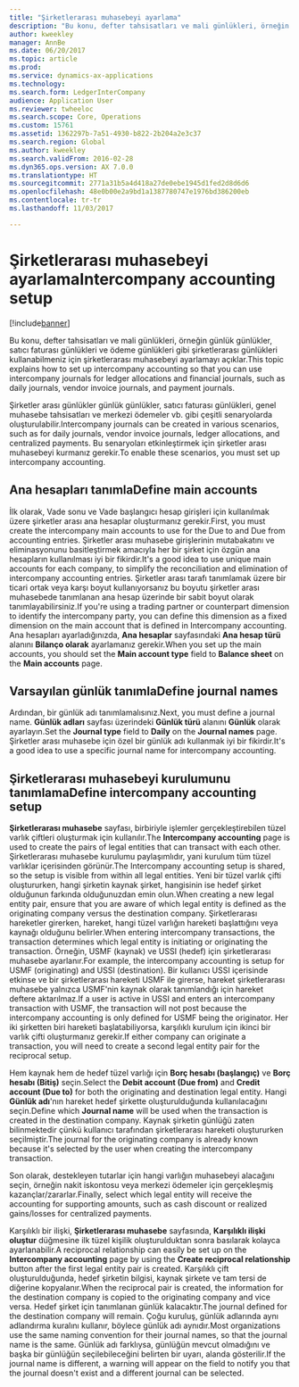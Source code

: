 ```yaml
---
title: "Şirketlerarası muhasebeyi ayarlama"
description: "Bu konu, defter tahsisatları ve mali günlükleri, örneğin günlük günlükler, satıcı faturası günlükleri ve ödeme günlükleri gibi şirketlerarası günlükleri kullanabilmeniz için şirketlerarası muhasebeyi ayarlamayı açıklar."
author: kweekley
manager: AnnBe
ms.date: 06/20/2017
ms.topic: article
ms.prod: 
ms.service: dynamics-ax-applications
ms.technology: 
ms.search.form: LedgerInterCompany
audience: Application User
ms.reviewer: twheeloc
ms.search.scope: Core, Operations
ms.custom: 15761
ms.assetid: 1362297b-7a51-4930-b822-2b204a2e3c37
ms.search.region: Global
ms.author: kweekley
ms.search.validFrom: 2016-02-28
ms.dyn365.ops.version: AX 7.0.0
ms.translationtype: HT
ms.sourcegitcommit: 2771a31b5a4d418a27de0ebe1945d1fed2d8d6d6
ms.openlocfilehash: 48e0b00e2a9bd1a1387780747e1976bd386200eb
ms.contentlocale: tr-tr
ms.lasthandoff: 11/03/2017

---
```


# <a name="intercompany-accounting-setup"></a><span data-ttu-id="bebcc-103">Şirketlerarası muhasebeyi ayarlama</span><span class="sxs-lookup"><span data-stu-id="bebcc-103">Intercompany accounting setup</span></span>

[!include[banner](../includes/banner.md)]


<span data-ttu-id="bebcc-104">Bu konu, defter tahsisatları ve mali günlükleri, örneğin günlük günlükler, satıcı faturası günlükleri ve ödeme günlükleri gibi şirketlerarası günlükleri kullanabilmeniz için şirketlerarası muhasebeyi ayarlamayı açıklar.</span><span class="sxs-lookup"><span data-stu-id="bebcc-104">This topic explains how to set up intercompany accounting so that you can use intercompany journals for ledger allocations and financial journals, such as daily journals, vendor invoice journals, and payment journals.</span></span>

<span data-ttu-id="bebcc-105">Şirketler arası günlükler günlük günlükler, satıcı faturası günlükleri, genel muhasebe tahsisatları ve merkezi ödemeler vb. gibi çeşitli senaryolarda oluşturulabilir.</span><span class="sxs-lookup"><span data-stu-id="bebcc-105">Intercompany journals can be created in various scenarios, such as for daily journals, vendor invoice journals, ledger allocations, and centralized payments.</span></span> <span data-ttu-id="bebcc-106">Bu senaryoları etkinleştirmek için şirketler arası muhasebeyi kurmanız gerekir.</span><span class="sxs-lookup"><span data-stu-id="bebcc-106">To enable these scenarios, you must set up intercompany accounting.</span></span>

## <a name="define-main-accounts"></a><span data-ttu-id="bebcc-107">Ana hesapları tanımla</span><span class="sxs-lookup"><span data-stu-id="bebcc-107">Define main accounts</span></span>
<span data-ttu-id="bebcc-108">İlk olarak, Vade sonu ve Vade başlangıcı hesap girişleri için kullanılmak üzere şirketler arası ana hesaplar oluşturmanız gerekir.</span><span class="sxs-lookup"><span data-stu-id="bebcc-108">First, you must create the intercompany main accounts to use for the Due to and Due from accounting entries.</span></span> <span data-ttu-id="bebcc-109">Şirketler arası muhasebe girişlerinin mutabakatını ve eliminasyonunu basitleştirmek amacıyla her bir şirket için özgün ana hesapların kullanılması iyi bir fikirdir.</span><span class="sxs-lookup"><span data-stu-id="bebcc-109">It's a good idea to use unique main accounts for each company, to simplify the reconciliation and elimination of intercompany accounting entries.</span></span> <span data-ttu-id="bebcc-110">Şirketler arası tarafı tanımlamak üzere bir ticari ortak veya karşı boyut kullanıyorsanız bu boyutu şirketler arası muhasebede tanımlanan ana hesap üzerinde bir sabit boyut olarak tanımlayabilirsiniz.</span><span class="sxs-lookup"><span data-stu-id="bebcc-110">If you're using a trading partner or counterpart dimension to identify the intercompany party, you can define this dimension as a fixed dimension on the main account that is defined in Intercompany accounting.</span></span> <span data-ttu-id="bebcc-111">Ana hesapları ayarladığınızda, **Ana hesaplar** sayfasındaki **Ana hesap türü** alanını **Bilanço olarak** ayarlamanız gerekir.</span><span class="sxs-lookup"><span data-stu-id="bebcc-111">When you set up the main accounts, you should set the **Main account type** field to **Balance sheet** on the **Main accounts** page.</span></span>

## <a name="define-journal-names"></a><span data-ttu-id="bebcc-112">Varsayılan günlük tanımla</span><span class="sxs-lookup"><span data-stu-id="bebcc-112">Define journal names</span></span>
<span data-ttu-id="bebcc-113">Ardından, bir günlük adı tanımlamalısınız.</span><span class="sxs-lookup"><span data-stu-id="bebcc-113">Next, you must define a journal name.</span></span> <span data-ttu-id="bebcc-114">**Günlük adları** sayfası üzerindeki **Günlük türü** alanını **Günlük** olarak ayarlayın.</span><span class="sxs-lookup"><span data-stu-id="bebcc-114">Set the **Journal type** field to **Daily** on the **Journal names** page.</span></span> <span data-ttu-id="bebcc-115">Şirketler arası muhasebe için özel bir günlük adı kullanmak iyi bir fikirdir.</span><span class="sxs-lookup"><span data-stu-id="bebcc-115">It's a good idea to use a specific journal name for intercompany accounting.</span></span>

## <a name="define-intercompany-accounting-setup"></a><span data-ttu-id="bebcc-116">Şirketlerarası muhasebeyi kurulumunu tanımlama</span><span class="sxs-lookup"><span data-stu-id="bebcc-116">Define intercompany accounting setup</span></span>
<span data-ttu-id="bebcc-117">**Şirketlerarası muhasebe** sayfası, birbiriyle işlemler gerçekleştirebilen tüzel varlık çiftleri oluşturmak için kullanılır.</span><span class="sxs-lookup"><span data-stu-id="bebcc-117">The **Intercompany accounting** page is used to create the pairs of legal entities that can transact with each other.</span></span> <span data-ttu-id="bebcc-118">Şirketlerarası muhasebe kurulumu paylaşımlıdır, yani kurulum tüm tüzel varlıklar içerisinden görünür.</span><span class="sxs-lookup"><span data-stu-id="bebcc-118">The Intercompany accounting setup is shared, so the setup is visible from within all legal entities.</span></span> <span data-ttu-id="bebcc-119">Yeni bir tüzel varlık çifti oluştururken, hangi şirketin kaynak şirket, hangisinin ise hedef şirket olduğunun farkında olduğunuzdan emin olun.</span><span class="sxs-lookup"><span data-stu-id="bebcc-119">When creating a new legal entity pair, ensure that you are aware of which legal entity is defined as the originating company versus the destination company.</span></span> <span data-ttu-id="bebcc-120">Şirketlerarası hareketler girerken, hareket, hangi tüzel varlığın hareketi başlattığını veya kaynağı olduğunu belirler.</span><span class="sxs-lookup"><span data-stu-id="bebcc-120">When entering intercompany transactions, the transaction determines which legal entity is initiating or originating the transaction.</span></span> <span data-ttu-id="bebcc-121">Örneğin, USMF (kaynak) ve USSI (hedef) için şirketlerarası muhasebe ayarlanır.</span><span class="sxs-lookup"><span data-stu-id="bebcc-121">For example, the intercompany accounting is setup for USMF (originating) and USSI (destination).</span></span> <span data-ttu-id="bebcc-122">Bir kullanıcı USSI içerisinde etkinse ve bir şirketlerarası hareketi USMF ile girerse, hareket şirketlerarası muhasebe yalnızca USMF'nin kaynak olarak tanımlandığı için hareket deftere aktarılmaz.</span><span class="sxs-lookup"><span data-stu-id="bebcc-122">If a user is active in USSI and enters an intercompany transaction with USMF, the transaction will not post because the intercompany accounting is only defined for USMF being the originator.</span></span> <span data-ttu-id="bebcc-123">Her iki şirketten biri hareketi başlatabiliyorsa, karşılıklı kurulum için ikinci bir varlık çifti oluşturmanız gerekir.</span><span class="sxs-lookup"><span data-stu-id="bebcc-123">If either company can originate a transaction, you will need to create a second legal entity pair for the reciprocal setup.</span></span> 

<span data-ttu-id="bebcc-124">Hem kaynak hem de hedef tüzel varlığı için **Borç hesabı (başlangıç)** ve **Borç hesabı (Bitiş)** seçin.</span><span class="sxs-lookup"><span data-stu-id="bebcc-124">Select the **Debit account (Due from)** and **Credit account (Due to)** for both the originating and destination legal entity.</span></span> <span data-ttu-id="bebcc-125">Hangi **Günlük adı**'nın hareket hedef şirkette oluşturulduğunda kullanılacağını seçin.</span><span class="sxs-lookup"><span data-stu-id="bebcc-125">Define which **Journal name** will be used when the transaction is created in the destination company.</span></span> <span data-ttu-id="bebcc-126">Kaynak şirketin günlüğü zaten bilinmektedir çünkü kullanıcı tarafından şirketlerarası hareketi oluştururken seçilmiştir.</span><span class="sxs-lookup"><span data-stu-id="bebcc-126">The journal for the originating company is already known because it's selected by the user when creating the intercompany transaction.</span></span> 

<span data-ttu-id="bebcc-127">Son olarak, destekleyen tutarlar için hangi varlığın muhasebeyi alacağını seçin, örneğin nakit iskontosu veya merkezi ödemeler için gerçekleşmiş kazançlar/zararlar.</span><span class="sxs-lookup"><span data-stu-id="bebcc-127">Finally, select which legal entity will receive the accounting for supporting amounts, such as cash discount or realized gains/losses for centralized payments.</span></span> 

<span data-ttu-id="bebcc-128">Karşılıklı bir ilişki, **Şirketlerarası muhasebe** sayfasında, **Karşılıklı ilişki oluştur** düğmesine ilk tüzel kişilik oluşturulduktan sonra basılarak kolayca ayarlanabilir.</span><span class="sxs-lookup"><span data-stu-id="bebcc-128">A reciprocal relationship can easily be set up on the **Intercompany accounting** page by using the **Create reciprocal relationship** button after the first legal entity pair is created.</span></span> <span data-ttu-id="bebcc-129">Karşılıklı çift oluşturulduğunda, hedef şirketin bilgisi, kaynak şirkete ve tam tersi de diğerine kopyalanır.</span><span class="sxs-lookup"><span data-stu-id="bebcc-129">When the reciprocal pair is created, the information for the destination company is copied to the originating company and vice versa.</span></span> <span data-ttu-id="bebcc-130">Hedef şirket için tanımlanan günlük kalacaktır.</span><span class="sxs-lookup"><span data-stu-id="bebcc-130">The journal defined for the destination company will remain.</span></span> <span data-ttu-id="bebcc-131">Çoğu kuruluş, günlük adlarında aynı adlandırma kuralını kullanır, böylece günlük adı aynıdır.</span><span class="sxs-lookup"><span data-stu-id="bebcc-131">Most organizations use the same naming convention for their journal names, so that the journal name is the same.</span></span> <span data-ttu-id="bebcc-132">Günlük adı farklıysa, günlüğün mevcut olmadığını ve başka bir günlüğün seçilebileceğini belirten bir uyarı, alanda gösterilir.</span><span class="sxs-lookup"><span data-stu-id="bebcc-132">If the journal name is different, a warning will appear on the field to notify you that the journal doesn't exist and a different journal can be selected.</span></span>




